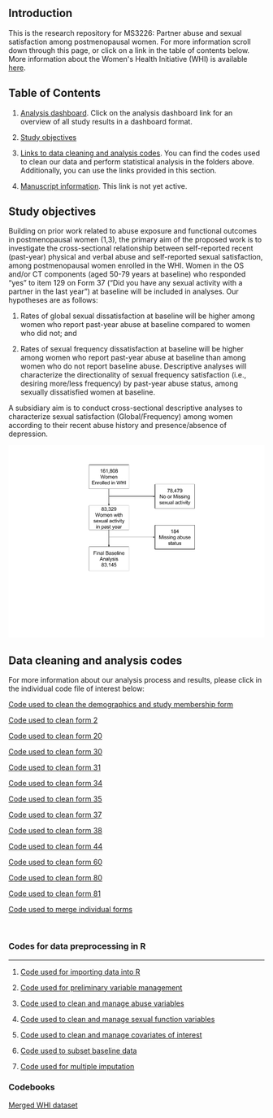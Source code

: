 
<!-- README.md is generated from README.Rmd. Please edit that file -->
Introduction
------------

This is the research repository for MS3226: Partner abuse and sexual satisfaction among postmenopausal women. For more information scroll down through this page, or click on a link in the table of contents below. More information about the Women's Health Initiative (WHI) is available [here](https://www.whi.org/SitePages/WHI%20Home.aspx).

Table of Contents
-----------------

1.  [Analysis dashboard](https://cdn.rawgit.com/brad-cannell/whi_sexual_function/d70327d2/R%20notebooks/dashboard.html). Click on the analysis dashboard link for an overview of all study results in a dashboard format.

2.  [Study objectives](#objectives)

3.  [Links to data cleaning and analysis codes](#codes). You can find the codes used to clean our data and perform statistical analysis in the folders above. Additionally, you can use the links provided in this section.

4.  [Manuscript information](). This link is not yet active.

<H2 id="objectives">
Study objectives
</H2>
Building on prior work related to abuse exposure and functional outcomes in postmenopausal women (1,3), the primary aim of the proposed work is to investigate the cross-sectional relationship between self-reported recent (past-year) physical and verbal abuse and self-reported sexual satisfaction, among postmenopausal women enrolled in the WHI. Women in the OS and/or CT components (aged 50-79 years at baseline) who responded “yes” to item 129 on Form 37 (“Did you have any sexual activity with a partner in the last year”) at baseline will be included in analyses. Our hypotheses are as follows:

1.  Rates of global sexual dissatisfaction at baseline will be higher among women who report past-year abuse at baseline compared to women who did not; and

2.  Rates of sexual frequency dissatisfaction at baseline will be higher among women who report past-year abuse at baseline than among women who do not report baseline abuse. Descriptive analyses will characterize the directionality of sexual frequency satisfaction (i.e., desiring more/less frequency) by past-year abuse status, among sexually dissatisfied women at baseline.

A subsidiary aim is to conduct cross-sectional descriptive analyses to characterize sexual satisfaction (Global/Frequency) among women according to their recent abuse history and presence/absence of depression.

![](WHI%20Abuse%20and%20Sexual%20Function%20Flow%20Diagram.png)

<H2 id="codes">
Data cleaning and analysis codes
</H2>
For more information about our analysis process and results, please click in the individual code file of interest below:

[Code used to clean the demographics and study membership form](/SAS/dem_ctos_inv.sas)

[Code used to clean form 2](/SAS/f2_ctos_inv.sas)

[Code used to clean form 20](/SAS/f20_ctos_inv.sas)

[Code used to clean form 30](/SAS/f30_ctos_inv.sas)

[Code used to clean form 31](/SAS/f31_ctos_inv.sas)

[Code used to clean form 34](/SAS/f34_ctos_inv.sas)

[Code used to clean form 35](/SAS/f35_ct_inv.sas)

[Code used to clean form 37](/SAS/f37_ctos_inv.sas)

[Code used to clean form 38](/SAS/f38_ctos_fu_inv.sas)

[Code used to clean form 44](/SAS/f44_ctos_inv.sas)

[Code used to clean form 60](/SAS/f60_ctos_inv.sas)

[Code used to clean form 80](/SAS/f80_ctos_inv.sas)

[Code used to clean form 81](/SAS/f81_ht_inv.sas)

[Code used to merge individual forms](/SAS/merge_forms.sas)

 

### Codes for data preprocessing in R

------------------------------------------------------------------------

1.  [Code used for importing data into R](/R%20notebooks/preprocess_01_read_sas.md)

2.  [Code used for preliminary variable management](/R%20notebooks/preprocess_02_preliminary_variable_management.md)

3.  [Code used to clean and manage abuse variables](/R%20notebooks/preprocess_03_abuse.md)

4.  [Code used to clean and manage sexual function variables](/R%20notebooks/preprocess_04_sexual_function.md)

5.  [Code used to clean and manage covariates of interest](/R%20notebooks/preprocess_05_covariates.md)

6.  [Code used to subset baseline data](/R%20notebooks/preprocess_06_subset_baseline.md)

7.  [Code used for multiple imputation](/R%20notebooks/preprocess_07_multiple_imputation.md)

### Codebooks

[Merged WHI dataset](https://rawgit.com/brad-cannell/whi_sexual_function/master/SAS_reports/merged_codebook.html)
